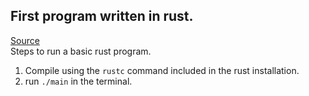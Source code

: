 ## First program written in rust.
[Source](https://doc.rust-lang.org/book/ch01-02-hello-world.html)  
Steps to run a basic rust program. 

1. Compile using the `rustc` command included in the rust installation.
2. run `./main` in the terminal.

